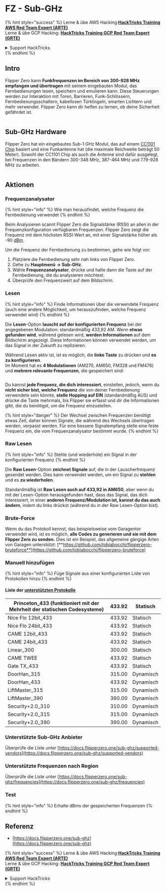 # FZ - Sub-GHz

{% hint style="success" %}
Lerne & übe AWS Hacking:<img src="/.gitbook/assets/arte.png" alt="" data-size="line">[**HackTricks Training AWS Red Team Expert (ARTE)**](https://training.hacktricks.xyz/courses/arte)<img src="/.gitbook/assets/arte.png" alt="" data-size="line">\
Lerne & übe GCP Hacking: <img src="/.gitbook/assets/grte.png" alt="" data-size="line">[**HackTricks Training GCP Red Team Expert (GRTE)**<img src="/.gitbook/assets/grte.png" alt="" data-size="line">](https://training.hacktricks.xyz/courses/grte)

<details>

<summary>Support HackTricks</summary>

* Überprüfe die [**Abonnementpläne**](https://github.com/sponsors/carlospolop)!
* **Tritt der** 💬 [**Discord-Gruppe**](https://discord.gg/hRep4RUj7f) oder der [**Telegram-Gruppe**](https://t.me/peass) bei oder **folge** uns auf **Twitter** 🐦 [**@hacktricks\_live**](https://twitter.com/hacktricks\_live)**.**
* **Teile Hacking-Tricks, indem du PRs zu den** [**HackTricks**](https://github.com/carlospolop/hacktricks) und [**HackTricks Cloud**](https://github.com/carlospolop/hacktricks-cloud) GitHub-Repos einreichst.

</details>
{% endhint %}


## Intro <a href="#kfpn7" id="kfpn7"></a>

Flipper Zero kann **Funkfrequenzen im Bereich von 300-928 MHz empfangen und übertragen** mit seinem eingebauten Modul, das Fernbedienungen lesen, speichern und emulieren kann. Diese Steuerungen werden zur Interaktion mit Toren, Barrieren, Funk-Schlössern, Fernbedienungsschaltern, kabellosen Türklingeln, smarten Lichtern und mehr verwendet. Flipper Zero kann dir helfen zu lernen, ob deine Sicherheit gefährdet ist.

<figure><img src="../../../.gitbook/assets/image (714).png" alt=""><figcaption></figcaption></figure>

## Sub-GHz Hardware <a href="#kfpn7" id="kfpn7"></a>

Flipper Zero hat ein eingebautes Sub-1 GHz Modul, das auf einem [﻿](https://www.st.com/en/nfc/st25r3916.html#overview)﻿[CC1101 Chip](https://www.ti.com/lit/ds/symlink/cc1101.pdf) basiert und eine Funkantenne hat (die maximale Reichweite beträgt 50 Meter). Sowohl der CC1101 Chip als auch die Antenne sind dafür ausgelegt, bei Frequenzen in den Bändern 300-348 MHz, 387-464 MHz und 779-928 MHz zu arbeiten.

<figure><img src="../../../.gitbook/assets/image (923).png" alt=""><figcaption></figcaption></figure>

## Aktionen

### Frequenzanalysator

{% hint style="info" %}
Wie man herausfindet, welche Frequenz die Fernbedienung verwendet
{% endhint %}

Beim Analysieren scannt Flipper Zero die Signalstärke (RSSI) an allen in der Frequenzkonfiguration verfügbaren Frequenzen. Flipper Zero zeigt die Frequenz mit dem höchsten RSSI-Wert an, mit einer Signalstärke höher als -90 [dBm](https://en.wikipedia.org/wiki/DBm).

Um die Frequenz der Fernbedienung zu bestimmen, gehe wie folgt vor:

1. Platziere die Fernbedienung sehr nah links von Flipper Zero.
2. Gehe zu **Hauptmenü** **→ Sub-GHz**.
3. Wähle **Frequenzanalysator**, drücke und halte dann die Taste auf der Fernbedienung, die du analysieren möchtest.
4. Überprüfe den Frequenzwert auf dem Bildschirm.

### Lesen

{% hint style="info" %}
Finde Informationen über die verwendete Frequenz (auch eine andere Möglichkeit, um herauszufinden, welche Frequenz verwendet wird)
{% endhint %}

Die **Lesen**-Option **lauscht auf der konfigurierten Frequenz** bei der angegebenen Modulation: standardmäßig 433,92 AM. Wenn **etwas gefunden wird**, während gelesen wird, **werden Informationen** auf dem Bildschirm angezeigt. Diese Informationen können verwendet werden, um das Signal in der Zukunft zu replizieren.

Während Lesen aktiv ist, ist es möglich, die **linke Taste** zu drücken und **es zu konfigurieren**.\
Im Moment hat es **4 Modulationen** (AM270, AM650, FM328 und FM476) und **mehrere relevante Frequenzen**, die gespeichert sind:

<figure><img src="../../../.gitbook/assets/image (947).png" alt=""><figcaption></figcaption></figure>

Du kannst **jede Frequenz, die dich interessiert**, einstellen, jedoch, wenn du **nicht sicher bist, welche Frequenz** die von deiner Fernbedienung verwendete sein könnte, **stelle Hopping auf EIN** (standardmäßig AUS) und drücke die Taste mehrmals, bis Flipper sie erfasst und dir die Informationen gibt, die du benötigst, um die Frequenz einzustellen.

{% hint style="danger" %}
Der Wechsel zwischen Frequenzen benötigt etwas Zeit, daher können Signale, die während des Wechsels übertragen werden, verpasst werden. Für eine bessere Signalempfang stelle eine feste Frequenz ein, die vom Frequenzanalysator bestimmt wurde.
{% endhint %}

### **Raw Lesen**

{% hint style="info" %}
Stehle (und wiederhole) ein Signal in der konfigurierten Frequenz
{% endhint %}

Die **Raw Lesen**-Option **zeichnet Signale** auf, die in der Lauscherfrequenz gesendet werden. Dies kann verwendet werden, um ein Signal zu **stehlen** und es **zu wiederholen**.

Standardmäßig ist **Raw Lesen auch auf 433,92 in AM650**, aber wenn du mit der Lesen-Option herausgefunden hast, dass das Signal, das dich interessiert, in einer **anderen Frequenz/Modulation ist, kannst du das auch ändern**, indem du links drückst (während du in der Raw Lesen-Option bist).

### Brute-Force

Wenn du das Protokoll kennst, das beispielsweise vom Garagentor verwendet wird, ist es möglich, **alle Codes zu generieren und sie mit dem Flipper Zero zu senden.** Dies ist ein Beispiel, das allgemeine gängige Arten von Garagen unterstützt: [**https://github.com/tobiabocchi/flipperzero-bruteforce**](https://github.com/tobiabocchi/flipperzero-bruteforce)

### Manuell hinzufügen

{% hint style="info" %}
Füge Signale aus einer konfigurierten Liste von Protokollen hinzu
{% endhint %}

#### Liste der [unterstützten Protokolle](https://docs.flipperzero.one/sub-ghz/add-new-remote) <a href="#id-3iglu" id="id-3iglu"></a>

| Princeton\_433 (funktioniert mit der Mehrheit der statischen Codesysteme) | 433.92 | Statisch  |
| --------------------------------------------------------------- | ------ | ------- |
| Nice Flo 12bit\_433                                             | 433.92 | Statisch  |
| Nice Flo 24bit\_433                                             | 433.92 | Statisch  |
| CAME 12bit\_433                                                 | 433.92 | Statisch  |
| CAME 24bit\_433                                                 | 433.92 | Statisch  |
| Linear\_300                                                     | 300.00 | Statisch  |
| CAME TWEE                                                       | 433.92 | Statisch  |
| Gate TX\_433                                                    | 433.92 | Statisch  |
| DoorHan\_315                                                    | 315.00 | Dynamisch |
| DoorHan\_433                                                    | 433.92 | Dynamisch |
| LiftMaster\_315                                                 | 315.00 | Dynamisch |
| LiftMaster\_390                                                 | 390.00 | Dynamisch |
| Security+2.0\_310                                               | 310.00 | Dynamisch |
| Security+2.0\_315                                               | 315.00 | Dynamisch |
| Security+2.0\_390                                               | 390.00 | Dynamisch |

### Unterstützte Sub-GHz Anbieter

Überprüfe die Liste unter [https://docs.flipperzero.one/sub-ghz/supported-vendors](https://docs.flipperzero.one/sub-ghz/supported-vendors)

### Unterstützte Frequenzen nach Region

Überprüfe die Liste unter [https://docs.flipperzero.one/sub-ghz/frequencies](https://docs.flipperzero.one/sub-ghz/frequencies)

### Test

{% hint style="info" %}
Erhalte dBms der gespeicherten Frequenzen
{% endhint %}

## Referenz

* [https://docs.flipperzero.one/sub-ghz](https://docs.flipperzero.one/sub-ghz)

{% hint style="success" %}
Lerne & übe AWS Hacking:<img src="/.gitbook/assets/arte.png" alt="" data-size="line">[**HackTricks Training AWS Red Team Expert (ARTE)**](https://training.hacktricks.xyz/courses/arte)<img src="/.gitbook/assets/arte.png" alt="" data-size="line">\
Lerne & übe GCP Hacking: <img src="/.gitbook/assets/grte.png" alt="" data-size="line">[**HackTricks Training GCP Red Team Expert (GRTE)**<img src="/.gitbook/assets/grte.png" alt="" data-size="line">](https://training.hacktricks.xyz/courses/grte)

<details>

<summary>Support HackTricks</summary>

* Überprüfe die [**Abonnementpläne**](https://github.com/sponsors/carlospolop)!
* **Tritt der** 💬 [**Discord-Gruppe**](https://discord.gg/hRep4RUj7f) oder der [**Telegram-Gruppe**](https://t.me/peass) bei oder **folge** uns auf **Twitter** 🐦 [**@hacktricks\_live**](https://twitter.com/hacktricks\_live)**.**
* **Teile Hacking-Tricks, indem du PRs zu den** [**HackTricks**](https://github.com/carlospolop/hacktricks) und [**HackTricks Cloud**](https://github.com/carlospolop/hacktricks-cloud) GitHub-Repos einreichst.

</details>
{% endhint %}
